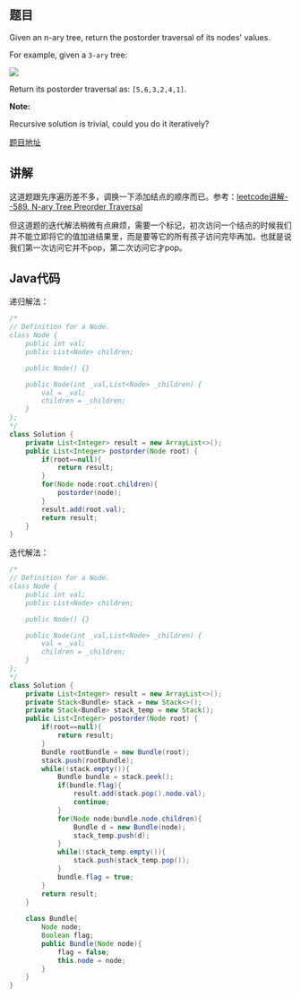 ## 题目

Given an n-ary tree, return the postorder traversal of its nodes' values.

For example, given a `3-ary` tree:

![](https://assets.leetcode.com/uploads/2018/10/12/narytreeexample.png) 

Return its postorder traversal as: `[5,6,3,2,4,1]`.

 
**Note:**

Recursive solution is trivial, could you do it iteratively?

[题目地址](https://leetcode.com/problems/n-ary-tree-postorder-traversal/)

## 讲解

这道题跟先序遍历差不多，调换一下添加结点的顺序而已。参考：[leetcode讲解--589. N-ary Tree Preorder Traversal](https://segmentfault.com/a/1190000017522199)

但这道题的迭代解法稍微有点麻烦，需要一个标记，初次访问一个结点的时候我们并不能立即将它的值加进结果里，而是要等它的所有孩子访问完毕再加。也就是说我们第一次访问它并不pop，第二次访问它才pop。

## Java代码

递归解法：
```java
/*
// Definition for a Node.
class Node {
    public int val;
    public List<Node> children;

    public Node() {}

    public Node(int _val,List<Node> _children) {
        val = _val;
        children = _children;
    }
};
*/
class Solution {
    private List<Integer> result = new ArrayList<>();
    public List<Integer> postorder(Node root) {
        if(root==null){
            return result;
        }
        for(Node node:root.children){
            postorder(node);
        }
        result.add(root.val);
        return result;
    }
}
```

迭代解法：
```java
/*
// Definition for a Node.
class Node {
    public int val;
    public List<Node> children;

    public Node() {}

    public Node(int _val,List<Node> _children) {
        val = _val;
        children = _children;
    }
};
*/
class Solution {
    private List<Integer> result = new ArrayList<>();
    private Stack<Bundle> stack = new Stack<>();
    private Stack<Bundle> stack_temp = new Stack();
    public List<Integer> postorder(Node root) {
        if(root==null){
            return result;
        }
        Bundle rootBundle = new Bundle(root);
        stack.push(rootBundle);
        while(!stack.empty()){
            Bundle bundle = stack.peek();
            if(bundle.flag){
                result.add(stack.pop().node.val);
                continue;
            }
            for(Node node:bundle.node.children){
                Bundle d = new Bundle(node);
                stack_temp.push(d);
            }
            while(!stack_temp.empty()){
                stack.push(stack_temp.pop());
            }
            bundle.flag = true;
        }
        return result;
    }
    
    class Bundle{
        Node node;
        Boolean flag;
        public Bundle(Node node){
            flag = false;
            this.node = node;
        }
    }
}
```

